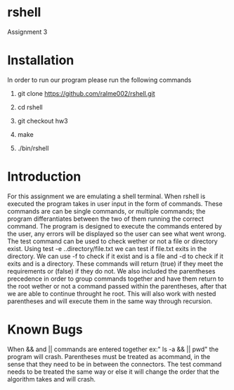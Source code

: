 # rshell
Assignment 3


# Installation
In order to run our program please run the following commands

1) git clone https://github.com/ralme002/rshell.git

2) cd rshell

3) git checkout hw3

4) make

5) ./bin/rshell

# Introduction

For this assignment we are emulating a shell terminal. When rshell is executed the program takes in user input in the form of commands.
These commands are can be single commands, or multiple commands; the program differantiates between the two of them running the correct command. The program is designed to execute the commands entered by the user, any errors will be displayed so the user can see what went wrong. The test command can be used to check wether or not a file or directory exist. Using test -e ..directory/file.txt we can test if file.txt exits in the directory. We can use -f to check if it exist and is a file and -d to check if it exits and is a directory. These commands will return (true) if they meet the requirements or (false) if they do not. We also included the parentheses precedence in order to group commands together and have them return to the root wether or not a command passed within the parentheses, after that we are able to continue throught he root. This will also work with nested parentheses and will execute them in the same way through recursion.



# Known Bugs

When && and || commands are entered together ex:" ls -a && || pwd" the program will crash. Parentheses must be treated as acommand, in the sense that they need to be in between the connectors. The test command needs to be treated the same way or else it will change the order that the algorithm takes and will crash. 
